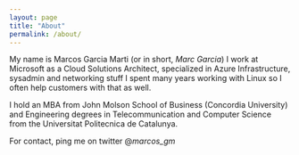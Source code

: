 ```yaml
---
layout: page
title: "About"
permalink: /about/
---
```

My name is Marcos Garcia Marti (or in short, *Marc Garcia*)
I work at Microsoft as a Cloud Solutions Architect, specialized in Azure Infrastructure, sysadmin and networking stuff
I spent many years working with Linux so I often help customers with that as well.

I hold an MBA from John Molson School of Business (Concordia University) and Engineering degrees in Telecommunication and Computer Science from the Universitat Politecnica de Catalunya.

For contact, ping me on twitter @_marcos_gm_